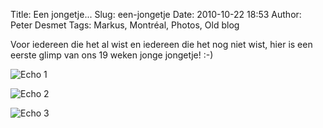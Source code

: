 Title: Een jongetje...
Slug: een-jongetje
Date: 2010-10-22 18:53
Author: Peter Desmet
Tags: Markus, Montréal, Photos, Old blog

Voor iedereen die het al wist en iedereen die het nog niet wist, hier is een eerste glimp van ons 19 weken jonge jongetje! :-)

![Echo 1]({filename}/images/2010-echo-1.jpg)

![Echo 2]({filename}/images/2010-echo-2.jpg)

![Echo 3]({filename}/images/2010-echo-3.jpg)